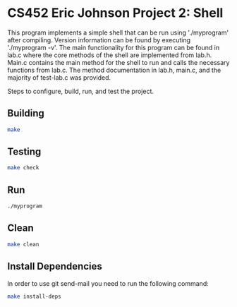 # CS452 Eric Johnson Project 2: Shell
This program implements a simple shell that can be run using './myprogram' after compiling. Version information can be found by executing './myprogram -v'.  The main functionality for this program can be found in lab.c where the core methods of the shell are implemented from lab.h.  Main.c contains the main method for the shell to run and calls the necessary functions from lab.c.  The method documentation in lab.h, main.c, and the majority of test-lab.c was provided. 


Steps to configure, build, run, and test the project.

## Building

```bash
make
```

## Testing

```bash
make check
```

## Run
```bash
./myprogram
```

## Clean

```bash
make clean
```

## Install Dependencies

In order to use git send-mail you need to run the following command:

```bash
make install-deps
```
